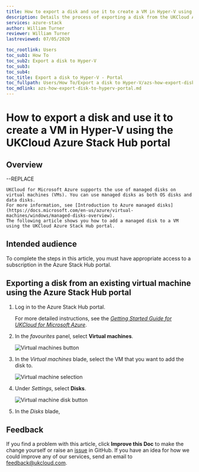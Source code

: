 ```yaml
---
title: How to export a disk and use it to create a VM in Hyper-V using the UKCloud Azure Stack Hub portal
description: Details the process of exporting a disk from the UKCloud Azure Stack Hub and then using it to create a virtual machine in Hyper-V
services: azure-stack
author: William Turner
reviewer: William Turner 
lastreviewed: 07/05/2020

toc_rootlink: Users
toc_sub1: How To
toc_sub2: Export a disk to Hyper-V
toc_sub3:
toc_sub4:
toc_title: Export a disk to Hyper-V - Portal
toc_fullpath: Users/How To/Export a disk to Hyper-V/azs-how-export-disk-to-hyperv-portal.md
toc_mdlink: azs-how-export-disk-to-hyperv-portal.md
---
```


# How to export a disk and use it to create a VM in Hyper-V using the UKCloud Azure Stack Hub portal

## Overview

--REPLACE

    UKCloud for Microsoft Azure supports the use of managed disks on virtual machines (VMs). You can use managed disks as both OS disks and data disks.
    For more information, see [Introduction to Azure managed disks](https://docs.microsoft.com/en-us/azure/virtual-machines/windows/managed-disks-overview).    
    The following article shows you how to add a managed disk to a VM using the UKCloud Azure Stack Hub portal.

## Intended audience

To complete the steps in this article, you must have appropriate access to a subscription in the Azure Stack Hub portal.

## Exporting a disk from an existing virtual machine using the Azure Stack Hub portal

1. Log in to the Azure Stack Hub portal.

    For more detailed instructions, see the [*Getting Started Guide for UKCloud for Microsoft Azure*](azs-gs.md).

2. In the *favourites* panel, select **Virtual machines**.

    ![Virtual machines button](images/azsp_vmsmenu.png)

3. In the *Virtual machines* blade, select the VM that you want to add the disk to.

    ![Virtual machine selection](images/azs-browser-button-vm-disks.png)

4. Under *Settings*, select **Disks**.

    ![Virtual machine disk button](images/azs-browser-button-vm-disks-setting.png)

5. In the *Disks* blade, 

## Feedback

If you find a problem with this article, click **Improve this Doc** to make the change yourself or raise an [issue](https://github.com/UKCloud/documentation/issues) in GitHub. If you have an idea for how we could improve any of our services, send an email to <feedback@ukcloud.com>.
